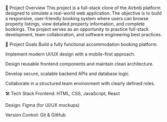 🧾 Project Overview This project is a full-stack clone of the Airbnb platform designed to simulate a real-world web application. The objective is to build a responsive, user-friendly booking system where users can browse property listings, view detailed property information, and complete bookings. The project serves as an opportunity to practice full-stack development, team collaboration, and software engineering best practices.

🎯 Project Goals Build a fully functional accommodation booking platform.

Implement modern UI/UX design with a mobile-first approach.

Design reusable frontend components and maintain clean architecture.

Develop secure, scalable backend APIs and database logic.

Collaborate in a structured team environment with clearly defined roles.

🛠 Tech Stack Frontend: HTML, CSS, JavaScript, React

Design: Figma (for UI/UX mockups)

Version Control: Git & GitHub

